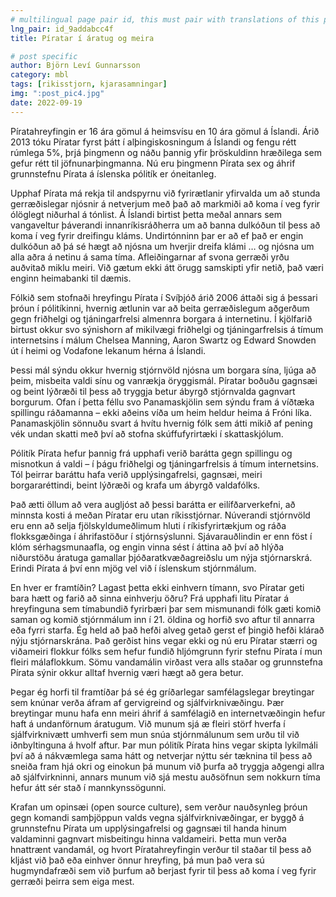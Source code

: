 ```yaml
---
# multilingual page pair id, this must pair with translations of this page. (This name must be unique)
lng_pair: id_9addabcc4f
title: Píratar í áratug og meira

# post specific
author: Björn Leví Gunnarsson
category: mbl
tags: [rikisstjorn, kjarasamningar]
img: ":post_pic4.jpg"
date: 2022-09-19
---
```


Píratahreyfingin er 16 ára gömul á heimsvísu en 10 ára gömul á Íslandi. Árið 2013 tóku Píratar fyrst þátt í alþingiskosningum á Íslandi og fengu rétt rúmlega 5%, þrjá þingmenn og náðu þannig yfir þröskuldinn hræðilega sem gefur rétt til jöfnunarþingmanna. Nú eru þingmenn Pírata sex og áhrif grunnstefnu Pírata á íslenska pólitík er óneitanleg.

Upphaf Pírata má rekja til andspyrnu við fyrirætlanir yfirvalda um að stunda gerræðislegar njósnir á netverjum með það að markmiði að koma í veg fyrir ólöglegt niðurhal á tónlist. Á Íslandi birtist þetta meðal annars sem vangaveltur þáverandi innanríkisráðherra um að banna dulkóðun til þess að koma í veg fyrir dreifingu kláms. Undirtónninn þar er að ef það er engin dulkóðun að þá sé hægt að njósna um hverjir dreifa klámi … og njósna um alla aðra á netinu á sama tíma. Afleiðingarnar af svona gerræði yrðu auðvitað miklu meiri. Við gætum ekki átt örugg samskipti yfir netið, það væri enginn heimabanki til dæmis.

Fólkið sem stofnaði hreyfingu Pírata í Svíþjóð árið 2006 áttaði sig á þessari þróun í pólitíkinni, hvernig ætlunin var að beita gerræðislegum aðgerðum gegn friðhelgi og tjáningarfrelsi almennra borgara á internetinu. Í kjölfarið birtust okkur svo sýnishorn af mikilvægi friðhelgi og tjáningarfrelsis á tímum internetsins í málum Chelsea Manning, Aaron Swartz og Edward Snowden út í heimi og Vodafone lekanum hérna á Íslandi.

Þessi mál sýndu okkur hvernig stjórnvöld njósna um borgara sína, ljúga að þeim, misbeita valdi sínu og vanrækja öryggismál. Píratar boðuðu gagnsæi og beint lýðræði til þess að tryggja betur ábyrgð stjórnvalda gagnvart borgurum. Ofan í þetta féllu svo Panamaskjölin sem sýndu fram á víðtæka spillingu ráðamanna – ekki aðeins víða um heim heldur heima á Fróni líka. Panamaskjölin sönnuðu svart á hvítu hvernig fólk sem átti mikið af pening vék undan skatti með því að stofna skúffufyrirtæki í skattaskjólum.

Pólitík Pírata hefur þannig frá upphafi verið barátta gegn spillingu og misnotkun á valdi – í þágu friðhelgi og tjáningarfrelsis á tímum internetsins. Tól þeirrar baráttu hafa verið upplýsingafrelsi, gagnsæi, meiri borgararéttindi, beint lýðræði og krafa um ábyrgð valdafólks.

Það ætti öllum að vera augljóst að þessi barátta er eilífðarverkefni, að minnsta kosti á meðan Píratar eru utan ríkisstjórnar. Núverandi stjórnvöld eru enn að selja fjölskyldumeðlimum hluti í ríkisfyrirtækjum og ráða flokksgæðinga í áhrifastöður í stjórnsýslunni. Sjávarauðlindin er enn föst í klóm  sérhagsmunaafla, og engin vinna sést í áttina að því að hlýða niðurstöðu áratuga gamallar þjóðaratkvæðagreiðslu um nýja stjórnarskrá. Erindi Pírata á því enn mjög vel við í íslenskum stjórnmálum.

En hver er framtíðin? Lagast þetta ekki einhvern tímann, svo Píratar geti bara hætt og farið að sinna einhverju öðru? Frá upphafi litu Píratar á hreyfinguna sem tímabundið fyrirbæri þar sem mismunandi fólk gæti komið saman og komið stjórnmálum inn í 21. öldina og horfið svo aftur til annarra eða fyrri starfa. Ég held að það hefði alveg getað gerst ef þingið hefði klárað nýju stjórnarskrána. Það gerðist hins vegar ekki og nú eru Píratar stærri og viðameiri flokkur fólks sem hefur fundið hljómgrunn fyrir stefnu Pírata í mun fleiri málaflokkum. Sömu vandamálin virðast vera alls staðar og grunnstefna Pírata sýnir okkur alltaf hvernig væri hægt að gera betur.

Þegar ég horfi til framtíðar þá sé ég gríðarlegar samfélagslegar breytingar sem knúnar verða áfram af gervigreind og sjálfvirknivæðingu. Þær breytingar munu hafa enn meiri áhrif á samfélagið en internetvæðingin hefur haft á undanförnum áratugum. Við munum sjá æ fleiri störf hverfa í sjálfvirknivætt umhverfi sem mun snúa stjórnmálunum sem urðu til við iðnbyltinguna á hvolf aftur. Þar mun pólitík Pírata hins vegar skipta lykilmáli því að á nákvæmlega sama hátt og netverjar nýttu sér tæknina til þess að sneiða fram hjá okri og einokun þá munum við þurfa að tryggja aðgengi allra að sjálfvirkninni, annars munum við sjá mestu auðsöfnun sem nokkurn tíma hefur átt sér stað í mannkynssögunni.

Krafan um opinsæi (open source culture), sem verður nauðsynleg þróun gegn komandi samþjöppun valds vegna sjálfvirknivæðingar, er byggð á grunnstefnu Pírata um upplýsingafrelsi og gagnsæi til handa hinum valdaminni gagnvart misbeitingu hinna valdameiri. Þetta mun verða hnattrænt vandamál, og hvort Píratahreyfingin verður til staðar til þess að kljást við það eða einhver önnur hreyfing, þá mun það vera sú hugmyndafræði sem við þurfum að berjast fyrir til þess að koma í veg fyrir gerræði þeirra sem eiga mest.
